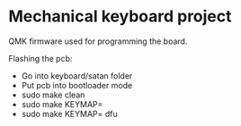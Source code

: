 # Mechanical keyboard project

QMK firmware used for programming the board.

Flashing the pcb:
- Go into keyboard/satan folder
- Put pcb into bootloader mode
- sudo make clean
- sudo make KEYMAP=<keymap>
- sudo make KEYMAP=<keymap> dfu



